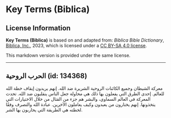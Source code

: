 # Key Terms (Biblica)

## License Information

**Key Terms (Biblica)** is based on and adapted from: _Biblica Bible Dictionary_, [Biblica, Inc.](https://www.biblica.com/), 2023, which is licensed under a [CC BY-SA 4.0 license](https://creativecommons.org/licenses/by-sa/4.0/legalcode.en).

This markdown version is provided under the same license.



--------------------------------

## الحرب الروحية (id: 134368)

معركة الشيطان وجميع الكائنات الروحية الشريرة ضد الله. إنهم يريدون إيقاف خطة الله للعالم. إحدى الطرق التي يفعلون بها ذلك هي محاولة جعل الناس ينقلبون ضد الله. تحدث المعركة في العالم السماوي، والبشر هم جزء من القتال من خلال الاختيارات التي يتخذونها. إنهم يختارون من يعبدون وكيف يعاملون الآخرين. عبادة الله والتصرف وفقًا لخطته هي الطريقة التي يحاربون بها الشر.


